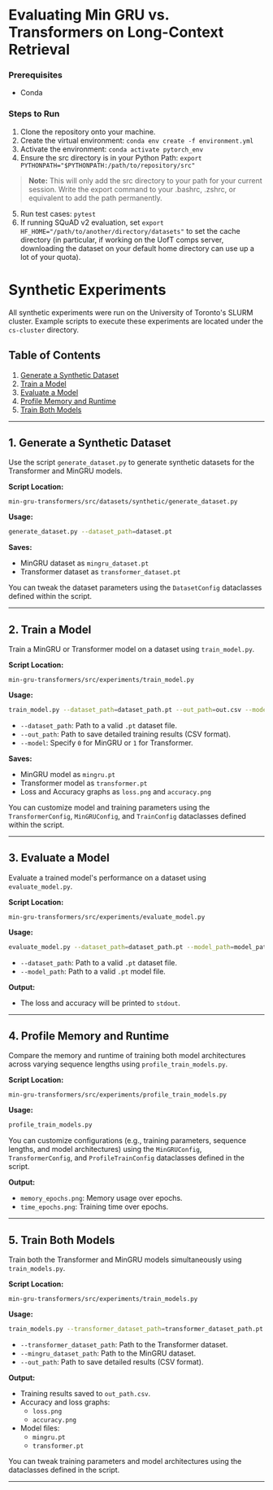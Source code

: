 # Evaluating Min GRU vs. Transformers on Long-Context Retrieval

### Prerequisites
- Conda

### Steps to Run
1) Clone the repository onto your machine.
2) Create the virtual environment: ```conda env create -f environment.yml```
3) Activate the environment: ```conda activate pytorch_env```
4) Ensure the src directory is in your Python Path: ```export PYTHONPATH="$PYTHONPATH:/path/to/repository/src"```
> **Note:** This will only add the src directory to your path for your current session.  Write the export command to your .bashrc, .zshrc, or equivalent to add the path permanently.
5) Run test cases: ```pytest```
6) If running SQuAD v2 evaluation, set `export HF_HOME="/path/to/another/directory/datasets"` to set the cache directory (in particular, if working on the UofT comps server, downloading the dataset on your default home directory can use up a lot of your quota).


# Synthetic Experiments

All synthetic experiments were run on the University of Toronto's SLURM cluster. Example scripts to execute these experiments are located under the `cs-cluster` directory.

## Table of Contents
1. [Generate a Synthetic Dataset](#generate-a-synthetic-dataset)
2. [Train a Model](#train-a-model)
3. [Evaluate a Model](#evaluate-a-model)
4. [Profile Memory and Runtime](#profile-memory-and-runtime)
5. [Train Both Models](#train-both-models)

---

## 1. Generate a Synthetic Dataset

Use the script `generate_dataset.py` to generate synthetic datasets for the Transformer and MinGRU models.

**Script Location:**
```
min-gru-transformers/src/datasets/synthetic/generate_dataset.py
```

**Usage:**
```bash
generate_dataset.py --dataset_path=dataset.pt
```

**Saves:**
- MinGRU dataset as `mingru_dataset.pt`
- Transformer dataset as `transformer_dataset.pt`

You can tweak the dataset parameters using the `DatasetConfig` dataclasses defined within the script.

---

## 2. Train a Model

Train a MinGRU or Transformer model on a dataset using `train_model.py`.

**Script Location:**
```
min-gru-transformers/src/experiments/train_model.py
```

**Usage:**
```bash
train_model.py --dataset_path=dataset_path.pt --out_path=out.csv --model=(0/1)
```

- `--dataset_path`: Path to a valid `.pt` dataset file.
- `--out_path`: Path to save detailed training results (CSV format).
- `--model`: Specify `0` for MinGRU or `1` for Transformer.

**Saves:**
- MinGRU model as `mingru.pt`
- Transformer model as `transformer.pt`
- Loss and Accuracy graphs as `loss.png` and `accuracy.png`

You can customize model and training parameters using the `TransformerConfig`, `MinGRUConfig`, and `TrainConfig` dataclasses defined within the script.

---

## 3. Evaluate a Model

Evaluate a trained model's performance on a dataset using `evaluate_model.py`.

**Script Location:**
```
min-gru-transformers/src/experiments/evaluate_model.py
```

**Usage:**
```bash
evaluate_model.py --dataset_path=dataset_path.pt --model_path=model_path.pt
```

- `--dataset_path`: Path to a valid `.pt` dataset file.
- `--model_path`: Path to a valid `.pt` model file.

**Output:**
- The loss and accuracy will be printed to `stdout`.

---

## 4. Profile Memory and Runtime

Compare the memory and runtime of training both model architectures across varying sequence lengths using `profile_train_models.py`.

**Script Location:**
```
min-gru-transformers/src/experiments/profile_train_models.py
```

**Usage:**
```bash
profile_train_models.py
```

You can customize configurations (e.g., training parameters, sequence lengths, and model architectures) using the `MinGRUConfig`, `TransformerConfig`, and `ProfileTrainConfig` dataclasses defined in the script.

**Output:**
- `memory_epochs.png`: Memory usage over epochs.
- `time_epochs.png`: Training time over epochs.

---

## 5. Train Both Models

Train both the Transformer and MinGRU models simultaneously using `train_models.py`.

**Script Location:**
```
min-gru-transformers/src/experiments/train_models.py
```

**Usage:**
```bash
train_models.py --transformer_dataset_path=transformer_dataset_path.pt --mingru_dataset_path=mingru_dataset_path.pt --out_path=out_path.csv
```

- `--transformer_dataset_path`: Path to the Transformer dataset.
- `--mingru_dataset_path`: Path to the MinGRU dataset.
- `--out_path`: Path to save detailed results (CSV format).

**Output:**
- Training results saved to `out_path.csv`.
- Accuracy and loss graphs:
  - `loss.png`
  - `accuracy.png`
- Model files:
  - `mingru.pt`
  - `transformer.pt`

You can tweak training parameters and model architectures using the dataclasses defined in the script.

---



